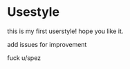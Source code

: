 # Usestyle

this is my first userstyle! hope you like it. 

add issues for improvement

fuck u/spez

